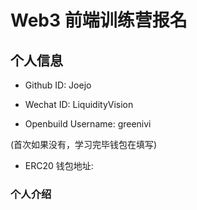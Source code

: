 # Web3 前端训练营报名

## 个人信息

* Github ID: Joejo

* Wechat ID: LiquidityVision

* Openbuild Username: greenivi

(首次如果没有，学习完毕钱包在填写)

* ERC20 钱包地址: 

### 个人介绍


